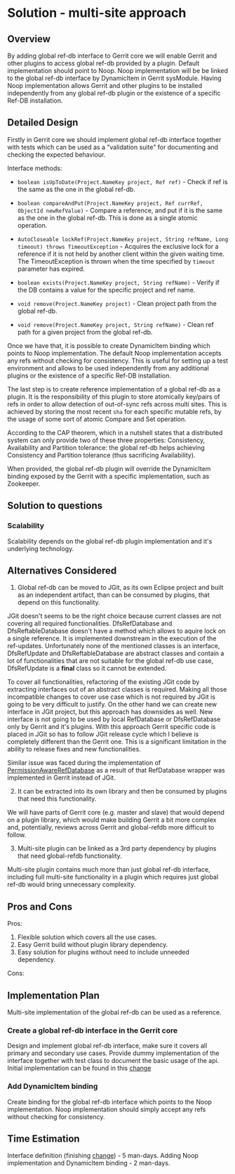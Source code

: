 # Solution - multi-site approach

## <a id="overview"> Overview

By adding global ref-db interface to Gerrit core we will enable Gerrit
and other plugins to access global ref-db provided by a plugin.
Default implementation should point to Noop. Noop implementation will be
be linked to the global ref-db interface by DynamicItem in Gerrit sysModule.
Having Noop implementation allows Gerrit and other plugins to be installed independently
from any global ref-db plugin or the existence of a specific Ref-DB installation.

## <a id="detailed-design"> Detailed Design

Firstly in Gerrit core we should implement global ref-db interface together
with tests which can be used as a "validation suite" for documenting and
checking the expected behaviour.

Interface methods:

* `boolean isUpToDate(Project.NameKey project, Ref ref)` - Check if ref is the same as
the one in the global ref-db.

* `boolean compareAndPut(Project.NameKey project, Ref currRef, ObjectId newRefValue)` -
Compare a reference, and put if it is the same as the one in the global ref-db.
This is done as a single atomic operation.

* `AutoCloseable lockRef(Project.NameKey project, String refName, Long timeout) throws TimeoutException` -
Acquires the exclusive lock for a reference if it is not held by another client within
the given waiting time.
The TimeoutException is thrown when the time specified by `timeout` parameter has expired.

* `boolean exists(Project.NameKey project, String refName)` - Verify if the DB contains
a value for the specific project and ref name.

* `void remove(Project.NameKey project)` - Clean project path from the global ref-db.

* `void remove(Project.NameKey project, String refName)` - Clean ref path for a given
project from the global ref-db.

Once we have that, it is possible to create DynamicItem binding which points to Noop
implementation. The default Noop implementation accepts any refs without checking
for consistency. This is useful for setting up a test environment and allows to
be used independently from any additional plugins or the existence of a specific
Ref-DB installation.

The last step is to create reference implementation of a global ref-db as a plugin.
It is the responsibility of this plugin to store atomically key/pairs of refs in
order to allow detection of out-of-sync refs across multi sites. This is achieved by storing
the most recent `sha` for each specific mutable refs, by the usage of some sort of atomic
Compare and Set operation.

According to the CAP theorem, which in a nutshell states that a distributed system can
only provide two of these three properties: Consistency, Availability and Partition
tolerance: the global ref-db helps achieving Consistency and Partition tolerance
(thus sacrificing Availability).

When provided, the global ref-db plugin will override the DynamicItem binding exposed
by the Gerrit with a specific implementation, such as Zookeeper.

## <a id="solution-to-questions"> Solution to questions

### <a id="scalability"> Scalability

Scalability depends on the global ref-db plugin implementation and it's underlying
technology.

## <a id="alternatives-considered"> Alternatives Considered

1. Global ref-db can be moved to JGit, as its own Eclipse project and built as an
independent artifact, than can be consumed by plugins, that depend on this functionality.

JGit doesn't seems to be the right choice because current classes are not covering all required functionalities. DfsRefDatabase and DfsReftableDatabase doesn't have a method which allows to aquire lock on a single reference. It is implemented downstream in the execution of the ref-updates. Unfortunately none of the mentioned classes is an interface, DfsRefUpdate and DfsReftableDatabase are abstract classes and contain a lot of functionalities that are not suitable for the global ref-db use case, DfsRefUpdate is a **final** class so it cannot be extended.

To cover all functionalities, refactoring of the existing JGit code by extracting interfaces out of an abstract classes is required. Making all those incompatible changes to cover use case which is not required by JGit is going to be very difficult to justify. On the other hand we can create new interface in JGit project, but this approach has downsides as well. New interface is not going to be used by local RefDatabase or DfsRefDatabase only by Gerrit and it's plugins. With this approach Gerrit specific code is placed in JGit so has to follow JGit release cycle which I believe is completely different than the Gerrit one. This is a significant limitation in the ability to release fixes and new functionalities.

Similar issue was faced during the implementation of [PermissionAwareRefDatabase](https://gerrit-review.googlesource.com/c/gerrit/+/212874/28) as a result of that RefDatabase wrapper was implemented in Gerrit instead of JGit.

2. It can be extracted into its own library and then be consumed by plugins that need
this functionality.

We will have parts of Gerrit core (e.g. master and slave) that would depend on a plugin
library, which would make building Gerrit a bit more complex and, potentially, reviews
across Gerrit and global-refdb more difficult to follow.

3. Multi-site plugin can be linked as a 3rd party dependency by plugins that need
global-refdb functionality.

Multi-site plugin contains much more than just global ref-db interface, including full
multi-site functionality in a plugin which requires just global ref-db would bring
unnecessary complexity.

## <a id="pros-and-cons"> Pros and Cons

Pros:

1. Flexible solution which covers all the use cases.
2. Easy Gerrit build without plugin library dependency.
3. Easy solution for plugins without need to include unneeded dependency.

Cons:

## <a id="implementation-plan"> Implementation Plan

Multi-site implementation of the global ref-db can be used as a reference.

### Create a global ref-db interface in the Gerrit core

Design and implement global ref-db interface, make sure it covers all primary
and secondary use cases.
Provide dummy implementation of the interface together with test class to document
the basic usage of the api.
Initial implementation can be found in this [change](https://gerrit-review.googlesource.com/c/gerrit/+/237606/7)

### Add DynamicItem binding

Create binding for the global ref-db interface which points to the Noop implementation.
Noop implementation should simply accept any refs without checking for consistency.

## <a id="time-estimation"> Time Estimation

Interface definition (finishing [change](https://gerrit-review.googlesource.com/c/gerrit/+/237606/7)) - 5 man-days.
Adding Noop implementation and DynamicItem binding - 2 man-days.
